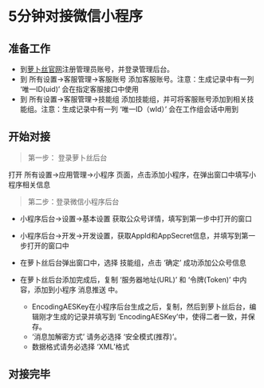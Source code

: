 # 5分钟对接微信小程序

## 准备工作

- 到[萝卜丝官网](https://www.bytedesk.com/admin#/register)注册管理员账号，并登录管理后台。
- 到 所有设置->客服管理->客服账号 添加客服账号。注意：生成记录中有一列 ‘唯一ID(uid)’ 会在指定客服接口中使用
- 到 所有设置->客服管理->技能组 添加技能组，并可将客服账号添加到相关技能组。注意：生成记录中有一列 ‘唯一ID（wId）’ 会在工作组会话中用到

## 开始对接

> 第一步： 登录萝卜丝后台

打开 所有设置->应用管理->小程序 页面，点击添加小程序，在弹出窗口中填写小程序相关信息

> 第二步：登录微信小程序后台

- 小程序后台->设置->基本设置 获取公众号详情，填写到第一步中打开的窗口

- 小程序后台->开发->开发设置，获取AppId和AppSecret信息，并填写到第一步打开的窗口中

- 在萝卜丝后台弹出窗口中，选择 技能组，点击 ‘确定’ 成功添加公众号信息

- 在萝卜丝后台添加完成后，复制 ‘服务器地址(URL)’ 和 ‘令牌(Token)’ 中内容，添加到小程序 消息推送 中。
    - EncodingAESKey在小程序后台生成之后，复制，然后到萝卜丝后台，编辑刚才生成的记录并填写到 ‘EncodingAESKey’中，使得二者一致，并保存。
    - ‘消息加解密方式’ 请务必选择 ‘安全模式(推荐)’。
    - 数据格式请务必选择 ‘XML’格式

## 对接完毕
